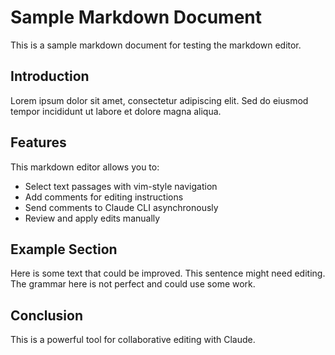 # Sample Markdown Document

This is a sample markdown document for testing the markdown editor.

## Introduction

Lorem ipsum dolor sit amet, consectetur adipiscing elit. Sed do eiusmod tempor incididunt ut labore et dolore magna aliqua.

## Features

This markdown editor allows you to:
- Select text passages with vim-style navigation
- Add comments for editing instructions
- Send comments to Claude CLI asynchronously
- Review and apply edits manually

## Example Section

Here is some text that could be improved. This sentence might need editing. The grammar here is not perfect and could use some work.

## Conclusion

This is a powerful tool for collaborative editing with Claude.

